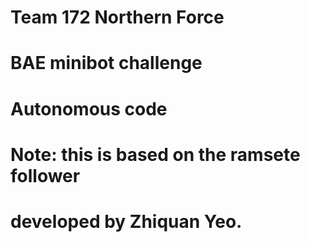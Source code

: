 # Team 172 Northern Force
# BAE minibot challenge
#
# Autonomous code
# Note: this is based on the ramsete follower 
# developed by Zhiquan Yeo. 
#

